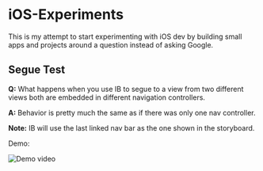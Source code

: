 # iOS-Experiments
This is my attempt to start experimenting with iOS dev by building small apps and projects around a question instead of asking Google.

## Segue Test

**Q:** What happens when you use IB to segue to a view from two different views both are embedded in different navigation controllers.

**A:** Behavior is pretty much the same as if there was only one nav controller.

**Note:** IB will use the last linked nav bar as the one shown in the storyboard.

Demo:

![Demo video](https://media.giphy.com/media/3o6nUPskt3JWohdL2w/giphy.gif)

